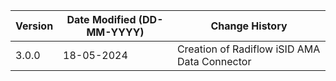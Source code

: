 | **Version** | **Date Modified (DD-MM-YYYY)** | **Change History**                             |
|-------------|--------------------------------|------------------------------------------------|
| 3.0.0       | 18-05-2024                     | Creation of Radiflow iSID AMA Data Connector   | 
